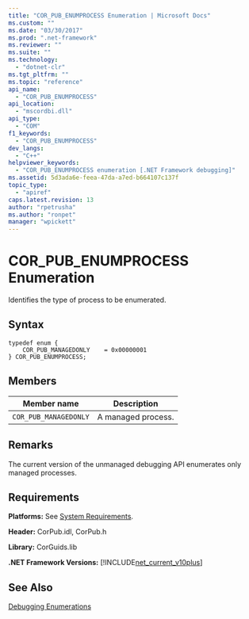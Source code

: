 ```yaml
---
title: "COR_PUB_ENUMPROCESS Enumeration | Microsoft Docs"
ms.custom: ""
ms.date: "03/30/2017"
ms.prod: ".net-framework"
ms.reviewer: ""
ms.suite: ""
ms.technology: 
  - "dotnet-clr"
ms.tgt_pltfrm: ""
ms.topic: "reference"
api_name: 
  - "COR_PUB_ENUMPROCESS"
api_location: 
  - "mscordbi.dll"
api_type: 
  - "COM"
f1_keywords: 
  - "COR_PUB_ENUMPROCESS"
dev_langs: 
  - "C++"
helpviewer_keywords: 
  - "COR_PUB_ENUMPROCESS enumeration [.NET Framework debugging]"
ms.assetid: 5d3ada6e-feea-47da-a7ed-b664107c137f
topic_type: 
  - "apiref"
caps.latest.revision: 13
author: "rpetrusha"
ms.author: "ronpet"
manager: "wpickett"
---
```

# COR_PUB_ENUMPROCESS Enumeration
Identifies the type of process to be enumerated.  
  
## Syntax  
  
```  
typedef enum {  
    COR_PUB_MANAGEDONLY    = 0x00000001  
} COR_PUB_ENUMPROCESS;  
```  
  
## Members  
  
|Member name|Description|  
|-----------------|-----------------|  
|`COR_PUB_MANAGEDONLY`|A managed process.|  
  
## Remarks  
 The current version of the unmanaged debugging API enumerates only managed processes.  
  
## Requirements  
 **Platforms:** See [System Requirements](../../../../docs/framework/get-started/system-requirements.md).  
  
 **Header:** CorPub.idl, CorPub.h  
  
 **Library:** CorGuids.lib  
  
 **.NET Framework Versions:** [!INCLUDE[net_current_v10plus](../../../../includes/net-current-v10plus-md.md)]  
  
## See Also  
 [Debugging Enumerations](../../../../docs/framework/unmanaged-api/debugging/debugging-enumerations.md)